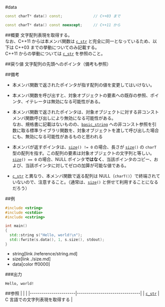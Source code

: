 #data
```cpp
const charT* data() const;				// C++03 まで

const charT* data() const noexcept;		// C++11 から
```

##概要
文字配列表現を取得する。  
なお、C++11 からは本メンバ関数は [`c_str`](./c_str.md) と完全に同一となっているため、以下は C++03 までの挙動についてのみ記載する。  
C++11 からの挙動については [`c_str`](./c_str.md) を参照のこと。


##戻り値
文字配列の先頭へのポインタ（備考も参照）


##備考
- 本メンバ関数で返されたポインタが指す配列の値を変更してはいけない。

- 本メンバ関数を呼び出すと、対象オブジェクトの要素への既存の参照、ポインタ、イテレータは無効になる可能性がある。

- 本メンバ関数で返されたポインタは、対象オブジェクトに対する非コンストメンバ関数呼び出しにより無効になる可能性がある。  
	なお、規格書に記載はないものの、[`basic_string`](/reference/string/basic_string.md) への非コンスト参照を引数に取る標準ライブラリ関数を、対象オブジェクトを渡して呼び出した場合にも、無効になる可能性があるものと思われる

- 本メンバが返すポインタは、[`size`](./size.md)`() != 0` の場合、長さが [`size`](./size.md)`()` の `charT` 型の配列を指す。この配列の要素は対象オブジェクトの文字列と等しい。
	[`size`](./size.md)`() == 0` の場合、NULL ポインタ**ではなく**、当該ポインタのコピー、および、当該ポインタに対してゼロの加算が可能な値である。

- [`c_str`](./c_str.md) と異なり、本メンバ関数で返る配列は NULL（`charT()`）で終端されていないので、注意すること。（通常は、[`size`](./size.md)`()` と併せて利用することになるだろう）


##例
```cpp
#include <string>
#include <cstdio>
#include <cstring>

int main()
{
  std::string s("Hello, world!\n");
  std::fwrite(s.data(), 1, s.size(), stdout);
}
```
* string[link /reference/string.md]
* size[link ./size.md]
* data[color ff0000]

###出力
```
Hello, world!
```


##参照
|                       |                                |
|-----------------------|--------------------------------|
| [`c_str`](./c_str.md) | C 言語での文字列表現を取得する |
